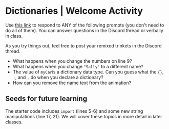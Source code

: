 # Dictionaries | Welcome Activity

Use [this link](https://trinket.io/python/22232e8cdf) to respond to ANY of the following prompts (you don't need to do all of them). You can answer questions in the Discord thread or verbally in class. 

As you try things out, feel free to post your remixed trinkets in the Discord thread. 

- What happens when you change the numbers on line 9?
- What happens when you change `"Sally"` to a different name? 
- The value of `myCar`is a dictionary data type. Can you guess what the `{}`, `:`, and `,` do when you declare a dictionary? 
- How can you remove the name text from the animation?

## Seeds for future learning

The starter code includes `import` (lines 5-6) and some new string manipulations (line 17, 21). We will cover these topics in more detail in later classes. 